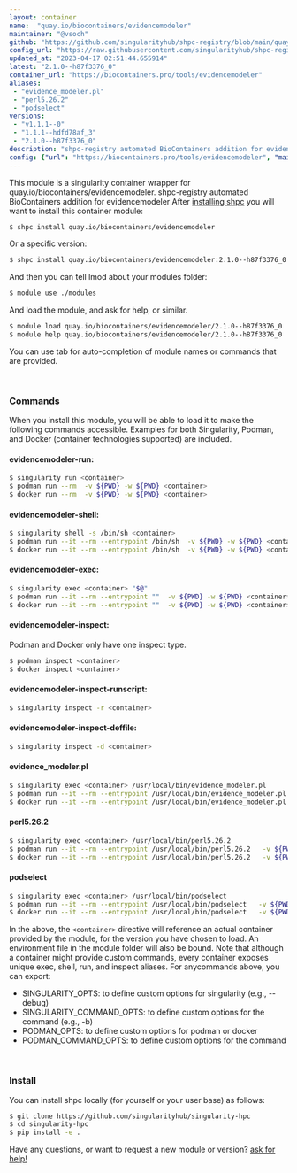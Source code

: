```yaml
---
layout: container
name:  "quay.io/biocontainers/evidencemodeler"
maintainer: "@vsoch"
github: "https://github.com/singularityhub/shpc-registry/blob/main/quay.io/biocontainers/evidencemodeler/container.yaml"
config_url: "https://raw.githubusercontent.com/singularityhub/shpc-registry/main/quay.io/biocontainers/evidencemodeler/container.yaml"
updated_at: "2023-04-17 02:51:44.655914"
latest: "2.1.0--h87f3376_0"
container_url: "https://biocontainers.pro/tools/evidencemodeler"
aliases:
 - "evidence_modeler.pl"
 - "perl5.26.2"
 - "podselect"
versions:
 - "v1.1.1--0"
 - "1.1.1--hdfd78af_3"
 - "2.1.0--h87f3376_0"
description: "shpc-registry automated BioContainers addition for evidencemodeler"
config: {"url": "https://biocontainers.pro/tools/evidencemodeler", "maintainer": "@vsoch", "description": "shpc-registry automated BioContainers addition for evidencemodeler", "latest": {"2.1.0--h87f3376_0": "sha256:d6ccd1414e1a8ef3a93343380de1fa93a11a84d8fa3aecda341ed3b2cdac5463"}, "tags": {"v1.1.1--0": "sha256:b0bc73515c37ca268f53a50929dd4e454ee63c306da04326e04ccee736eceb31", "1.1.1--hdfd78af_3": "sha256:1b241906bc27843924e692aef5f86c73dc01734c1b8af3b43232a127608285a1", "2.1.0--h87f3376_0": "sha256:d6ccd1414e1a8ef3a93343380de1fa93a11a84d8fa3aecda341ed3b2cdac5463"}, "docker": "quay.io/biocontainers/evidencemodeler", "aliases": {"evidence_modeler.pl": "/usr/local/bin/evidence_modeler.pl", "perl5.26.2": "/usr/local/bin/perl5.26.2", "podselect": "/usr/local/bin/podselect"}}
---
```


This module is a singularity container wrapper for quay.io/biocontainers/evidencemodeler.
shpc-registry automated BioContainers addition for evidencemodeler
After [installing shpc](#install) you will want to install this container module:


```bash
$ shpc install quay.io/biocontainers/evidencemodeler
```

Or a specific version:

```bash
$ shpc install quay.io/biocontainers/evidencemodeler:2.1.0--h87f3376_0
```

And then you can tell lmod about your modules folder:

```bash
$ module use ./modules
```

And load the module, and ask for help, or similar.

```bash
$ module load quay.io/biocontainers/evidencemodeler/2.1.0--h87f3376_0
$ module help quay.io/biocontainers/evidencemodeler/2.1.0--h87f3376_0
```

You can use tab for auto-completion of module names or commands that are provided.

<br>

### Commands

When you install this module, you will be able to load it to make the following commands accessible.
Examples for both Singularity, Podman, and Docker (container technologies supported) are included.

#### evidencemodeler-run:

```bash
$ singularity run <container>
$ podman run --rm  -v ${PWD} -w ${PWD} <container>
$ docker run --rm  -v ${PWD} -w ${PWD} <container>
```

#### evidencemodeler-shell:

```bash
$ singularity shell -s /bin/sh <container>
$ podman run --it --rm --entrypoint /bin/sh  -v ${PWD} -w ${PWD} <container>
$ docker run --it --rm --entrypoint /bin/sh  -v ${PWD} -w ${PWD} <container>
```

#### evidencemodeler-exec:

```bash
$ singularity exec <container> "$@"
$ podman run --it --rm --entrypoint ""  -v ${PWD} -w ${PWD} <container> "$@"
$ docker run --it --rm --entrypoint ""  -v ${PWD} -w ${PWD} <container> "$@"
```

#### evidencemodeler-inspect:

Podman and Docker only have one inspect type.

```bash
$ podman inspect <container>
$ docker inspect <container>
```

#### evidencemodeler-inspect-runscript:

```bash
$ singularity inspect -r <container>
```

#### evidencemodeler-inspect-deffile:

```bash
$ singularity inspect -d <container>
```


#### evidence_modeler.pl

```bash
$ singularity exec <container> /usr/local/bin/evidence_modeler.pl
$ podman run --it --rm --entrypoint /usr/local/bin/evidence_modeler.pl   -v ${PWD} -w ${PWD} <container> -c " $@"
$ docker run --it --rm --entrypoint /usr/local/bin/evidence_modeler.pl   -v ${PWD} -w ${PWD} <container> -c " $@"
```


#### perl5.26.2

```bash
$ singularity exec <container> /usr/local/bin/perl5.26.2
$ podman run --it --rm --entrypoint /usr/local/bin/perl5.26.2   -v ${PWD} -w ${PWD} <container> -c " $@"
$ docker run --it --rm --entrypoint /usr/local/bin/perl5.26.2   -v ${PWD} -w ${PWD} <container> -c " $@"
```


#### podselect

```bash
$ singularity exec <container> /usr/local/bin/podselect
$ podman run --it --rm --entrypoint /usr/local/bin/podselect   -v ${PWD} -w ${PWD} <container> -c " $@"
$ docker run --it --rm --entrypoint /usr/local/bin/podselect   -v ${PWD} -w ${PWD} <container> -c " $@"
```



In the above, the `<container>` directive will reference an actual container provided
by the module, for the version you have chosen to load. An environment file in the
module folder will also be bound. Note that although a container
might provide custom commands, every container exposes unique exec, shell, run, and
inspect aliases. For anycommands above, you can export:

 - SINGULARITY_OPTS: to define custom options for singularity (e.g., --debug)
 - SINGULARITY_COMMAND_OPTS: to define custom options for the command (e.g., -b)
 - PODMAN_OPTS: to define custom options for podman or docker
 - PODMAN_COMMAND_OPTS: to define custom options for the command

<br>

### Install

You can install shpc locally (for yourself or your user base) as follows:

```bash
$ git clone https://github.com/singularityhub/singularity-hpc
$ cd singularity-hpc
$ pip install -e .
```

Have any questions, or want to request a new module or version? [ask for help!](https://github.com/singularityhub/singularity-hpc/issues)